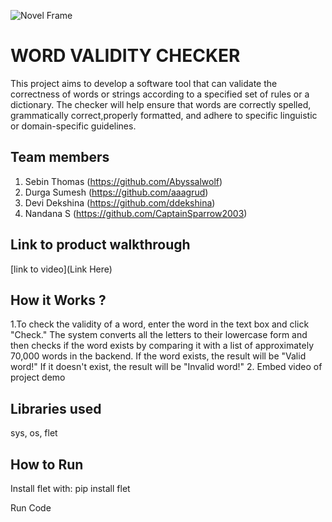
![Novel Frame](https://github.com/TH-Activities/saturday-hack-night-template/assets/90635335/4c26e8ac-2dd1-4d75-8e1a-9f7585e3b381)


#  WORD VALIDITY CHECKER
This project aims to develop a software tool that can validate the correctness of words or strings according to a specified set of rules or a dictionary. The checker will help ensure that words are correctly spelled, grammatically correct,properly formatted, and adhere to specific linguistic or domain-specific guidelines.
## Team members
1. Sebin Thomas (https://github.com/Abyssalwolf)
2. Durga Sumesh (https://github.com/aaagrud)
3. Devi Dekshina (https://github.com/ddekshina)
4. Nandana S (https://github.com/CaptainSparrow2003)
## Link to product walkthrough
[link to video](Link Here)
## How it Works ?
1.To check the validity of a word, enter the word in the text box and click "Check." The system converts all the letters to their lowercase form and then checks if the word exists by comparing it with a list of approximately 70,000 words in the backend. If the word exists, the result will be "Valid word!" If it doesn't exist, the result will be "Invalid word!"
2. Embed video of project demo
## Libraries used
   sys, os, flet
## How to Run
Install flet with: 
pip install flet

Run Code
